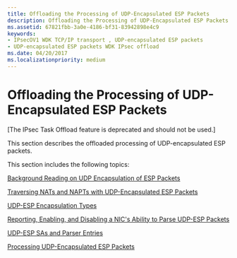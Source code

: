 ```yaml
---
title: Offloading the Processing of UDP-Encapsulated ESP Packets
description: Offloading the Processing of UDP-Encapsulated ESP Packets
ms.assetid: 67821fbb-3a0e-4186-bf31-83942898e4c9
keywords:
- IPsecOV1 WDK TCP/IP transport , UDP-encapsulated ESP packets
- UDP-encapsulated ESP packets WDK IPsec offload
ms.date: 04/20/2017
ms.localizationpriority: medium
---
```


# Offloading the Processing of UDP-Encapsulated ESP Packets

\[The IPsec Task Offload feature is deprecated and should not be used.\]




This section describes the offloaded processing of UDP-encapsulated ESP packets.

This section includes the following topics:

[Background Reading on UDP Encapsulation of ESP Packets](background-reading-on-udp-encapsulation-of-esp-packets.md)

[Traversing NATs and NAPTs with UDP-Encapsulated ESP Packets](traversing-nats-and-napts-with-udp-encapsulated-esp-packets.md)

[UDP-ESP Encapsulation Types](udp-esp-encapsulation-types.md)

[Reporting, Enabling, and Disabling a NIC's Ability to Parse UDP-ESP Packets](reporting--enabling--and-disabling-a-nic-s-ability-to-parse-udp-esp-pa.md)

[UDP-ESP SAs and Parser Entries](udp-esp-sas-and-parser-entries.md)

[Processing UDP-Encapsulated ESP Packets](processing-udp-encapsulated-esp-packets.md)

 

 





